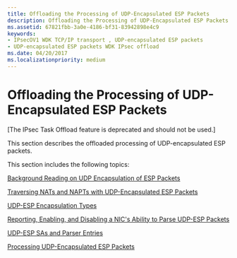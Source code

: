 ```yaml
---
title: Offloading the Processing of UDP-Encapsulated ESP Packets
description: Offloading the Processing of UDP-Encapsulated ESP Packets
ms.assetid: 67821fbb-3a0e-4186-bf31-83942898e4c9
keywords:
- IPsecOV1 WDK TCP/IP transport , UDP-encapsulated ESP packets
- UDP-encapsulated ESP packets WDK IPsec offload
ms.date: 04/20/2017
ms.localizationpriority: medium
---
```


# Offloading the Processing of UDP-Encapsulated ESP Packets

\[The IPsec Task Offload feature is deprecated and should not be used.\]




This section describes the offloaded processing of UDP-encapsulated ESP packets.

This section includes the following topics:

[Background Reading on UDP Encapsulation of ESP Packets](background-reading-on-udp-encapsulation-of-esp-packets.md)

[Traversing NATs and NAPTs with UDP-Encapsulated ESP Packets](traversing-nats-and-napts-with-udp-encapsulated-esp-packets.md)

[UDP-ESP Encapsulation Types](udp-esp-encapsulation-types.md)

[Reporting, Enabling, and Disabling a NIC's Ability to Parse UDP-ESP Packets](reporting--enabling--and-disabling-a-nic-s-ability-to-parse-udp-esp-pa.md)

[UDP-ESP SAs and Parser Entries](udp-esp-sas-and-parser-entries.md)

[Processing UDP-Encapsulated ESP Packets](processing-udp-encapsulated-esp-packets.md)

 

 





